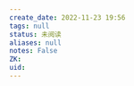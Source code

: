 ```yaml
---
create_date: 2022-11-23 19:56
tags: null
status: 未阅读 
aliases: null
notes: False
ZK: 
uid: 
---
```



